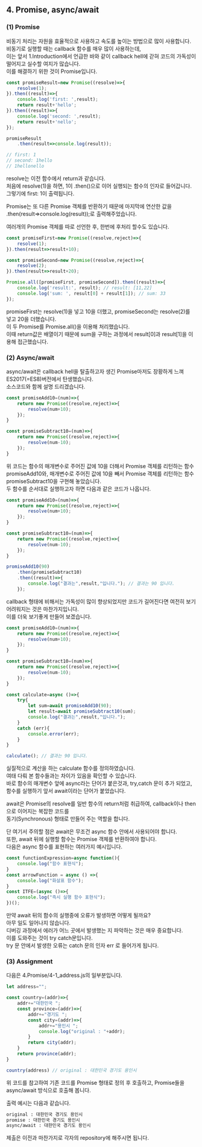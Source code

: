 ## 4. Promise, async/await
### (1) Promise
비동기 처리는 자원을 효율적으로 사용하고 속도를 높이는 방법으로 많이 사용합니다.  
비동기로 실행할 때는 callback 함수를 매우 많이 사용하는데,  
이는 앞서 1.Introduction에서 언급한 바와 같이 callback hell에 갇혀 코드의 가독성이 떨어지고 실수할 여지가 많습니다.  
이를 해결하기 위한 것이 Promise입니다.  

```javascript
const promiseResult=new Promise((resolve)=>{
    resolve(1);
}).then((result)=>{
    console.log('first: ',result);
    return result+'hello';
}).then((result)=>{
    console.log('second: ',result);
    return result+'nello';
});

promiseResult
    .then(result=>console.log(result));

// first: 1
// second: 1hello
// 1hellonello
```
resolve는 이전 함수에서 return과 같습니다.  
처음에 resolve(1)을 하면, 1이 .then()으로 이어 실행되는 함수의 인자로 들어갑니다.  
그렇기에 first: 1이 출력됩니다.  

Promise는 또 다른 Promise 객체를 반환하기 때문에 마지막에 연산한 값을 .then(result=>console.log(result));로 출력해주었습니다.  

여러개의 Promise 객체를 따로 선언한 후, 한번에 후처리 할수도 있습니다.  

```javascript
const promiseFirst=new Promise((resolve,reject)=>{
    resolve(1);
}).then(result=>result+10);

const promiseSecond=new Promise((resolve,reject)=>{
    resolve(2);
}).then(result=>result+20);

Promise.all([promiseFirst, promiseSecond]).then((result)=>{
    console.log('result:', result); // result: [11,22]
    console.log('sum: ', result[0] + result[1]); // sum: 33
});
```

promiseFirst는 resolve(1)을 넣고 10을 더했고, promiseSecond는 resolve(2)를 넣고 20을 더했습니다.  
이 두 Promise를 Promise.all()을 이용해 처리했습니다.  
이때 return값은 배열이기 때문에 sum을 구하는 과정에서 result\[0\]과 result\[1\]을 이용해 접근했습니다.  

### (2) Async/await
async/await은 callback hell을 탈출하고자 생긴 Promise마저도 장황하게 느껴 ES2017(=ES8)버전에서 탄생했습니다.  
소스코드와 함께 설명 드리겠습니다.  
```javascript
const promiseAdd10=(num)=>{
    return new Promise((resolve,reject)=>{
        resolve(num+10);
    });
}

const promiseSubtract10=(num)=>{
    return new Promise((resolve,reject)=>{
        resolve(num-10);
    });
}
```
위 코드는 함수의 매개변수로 주어진 값에 10을 더해서 Promise 객체를 리턴하는 함수 promiseAdd10와, 매개변수로 주어진 값에 10을 빼서 Promise 객체를 리턴하는 함수 promiseSubtract10을 구현해 놓았습니다.  
두 함수를 순서대로 실행하고자 하면 다음과 같은 코드가 나옵니다.  
```javascript
const promiseAdd10=(num)=>{
    return new Promise((resolve,reject)=>{
        resolve(num+10);
    });
}

const promiseSubtract10=(num)=>{
    return new Promise((resolve,reject)=>{
        resolve(num-10);
    });
}

promiseAdd10(90)
    .then(promiseSubtract10)
    .then((result)=>{
        console.log("결과는",result,"입니다."); // 결과는 90 입니다.
    });
```

callback 형태에 비해서는 가독성이 많이 향상되었지만 코드가 길어진다면 여전히 보기 어려워지는 것은 마찬가지입니다.  
이를 더욱 보기좋게 만들어 보겠습니다.  
```javascript
const promiseAdd10=(num)=>{
    return new Promise((resolve,reject)=>{
        resolve(num+10);
    });
}

const promiseSubtract10=(num)=>{
    return new Promise((resolve,reject)=>{
        resolve(num-10);
    });
}

const calculate=async ()=>{
    try{
        let sum=await promiseAdd10(90);
        let result=await promiseSubtract10(sum);
        console.log("결과는",result,"입니다."); 
    }
    catch (err){
        console.error(err);
    }
}

calculate(); // 결과는 90 입니다.
```
실질적으로 계산을 하는 calculate 함수를 정의하였습니다.  
여태 다뤄 본 함수들과는 차이가 있음을 확인할 수 있습니다.  
바로 함수의 매개변수 앞에 async라는 단어가 붙은것과, try,catch 문이 추가 되었고,  
함수를 실행하기 앞서 await이라는 단어가 붙었습니다.  

await은 Promise의 resolve를 일반 함수의 return처럼 취급하여,  callback이나 then으로 이어지는 복잡한 코드를  
동기(Synchronous) 형태로 만들어 주는 역할을 합니다.  

단 여기서 주의할 점은 await은 무조건 async 함수 안에서 사용되어야 합니다.  
또한, await 뒤에 실행할 함수는 Promise 객체를 반환하여야 합니다.  
다음은 async 함수를 표현하는 여러가지 예시입니다.  

```javascript
const functionExpression=async function(){
    console.log("함수 표현식");
}
const arrowFunction = async () =>{
    console.log("화살표 함수");
}
const ITFE=(async ()=>{
    console.log("즉시 실행 함수 표현식");
})();
```
만약 await 뒤의 함수의 실행중에 오류가 발생하면 어떻게 될까요?  
아무 일도 일어나지 않습니다.  
디버깅 과정에서 에러가 어느 곳에서 발생했는 지 파악하는 것은 매우 중요합니다.  
이를 도와주는 것이 try catch문입니다.  
try 문 안에서 발생한 오류는 catch 문의 인자 err 로 들어가게 됩니다.  

### (3) Assignment

다음은 4.Promise/4-1_address.js의 일부분입니다.  

```javascript
let address="";

const country=(addr)=>{
    addr+="대한민국 ";
    const province=(addr)=>{
        addr+="경기도 ";
        const city=(addr)=>{
            addr+="용인시 ";
            console.log("original : "+addr);
        }
        return city(addr);
    }
    return province(addr);
}

country(address) // original : 대한민국 경기도 용인시
```

위 코드를 참고하여 기존 코드를 Promise 형태로 정의 후 호출하고, Promise들을 async/await 방식으로 호출해 봅니다.

출력 예시는 다음과 같습니다.  
```bash
original : 대한민국 경기도 용인시
promise : 대한민국 경기도 용인시
async/await : 대한민국 경기도 용인시
```

제출은 이전과 마찬가지로 각자의 repository에 해주시면 됩니다.
